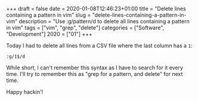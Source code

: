 +++
draft = false
date = 2020-01-08T12:46:23+01:00
title = "Delete lines containing a pattern in vim"
slug = "delete-lines-containing-a-pattern-in-vim"
description = "Use :g/pattern/d to delete all lines containing a pattern in vim"
tags = ["vim", "grep", "delete"]
categories = ["Software", "Development"]
2020 = ["01"]
+++

Today I had to delete all lines from a CSV file where the last column has a `1`:

``` viml
:g/1$/d
```

While short, I can't remember this syntax as I have to search for it every time. I'll try to remember this as "grep for a pattern, and delete" for next time.

Happy hackin'!
